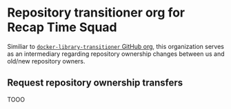 # Repository transitioner org for Recap Time Squad

Similiar to [`docker-library-transitioner` GitHub org](https://github.com/docker-library-transitioner), this organization serves as an intermediary regarding
repository ownership changes between us and old/new repository owners.

## Request repository ownership transfers

TOOO
